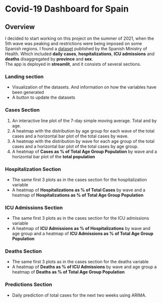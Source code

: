 # Covid-19 Dashboard for Spain
## Overview
I decided to start working on this project on the summer of 2021, when the 5th wave was peaking and restrictions were being imposed on some Spanish regions. I found a [dataset](https://cnecovid.isciii.es/covid19/) published by the Spanish Ministry of Health. Which included **daily** **cases**, **hospitalizations**, **ICU admissions** and **deaths** disaggregated by **province** and **sex**.  
The app is deployed in **streamlit**, and it consists of several sections.
### Landing section
- Visualization of the datasets. And information on how the variables have been generated
- A button to update the datasets
### Cases Section
1. An interactive line plot of the 7-day simple moving average. Total and by age.
2. A heatmap with the distribution by age group for each wave of the total cases and a horizontal bar plot of the total cases by wave.
3. A heatmap with the distribution by wave for each age group of the total cases and a horizontal bar plot of the total cases by age group.
4. A heatmap of **Cases as % of Total Age Group Population** by wave and a horizontal bar plot of the **total population**
### Hospitalization Section
- The same first 3 plots as in the cases section for the hospitalization variable
- A heatmap of **Hospitalizations as % of Total Cases** by wave and a heatmap of **Hospitalizations as % of Total Age Group Population**
### ICU Admissions Section
- The same first 3 plots as in the cases section for the ICU admissions variable
- A heatmap of **ICU Admissions as % of Hospitalizations** by wave and age group and a heatmap of **ICU Admissions as % of Total Age Group Population**
### Deaths Section 
- The same first 3 plots as in the cases section for the deaths variable
- A heatmap of **Deaths as % of ICU Admissions** by wave and age group a heatmap of **Deaths as % of Total Age Group Population**
### Predictions Section
- Daily prediction of total cases for the next two weeks using ARIMA.